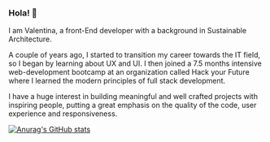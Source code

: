 ### Hola! 👋

<!--
**valmdz/valmdz** is a ✨ _special_ ✨ repository because its `README.md` (this file) appears on your GitHub profile.

Here are some ideas to get you started:

- 🔭 I’m currently working on ...
- 🌱 I’m currently learning ...
- 👯 I’m looking to collaborate on ...
- 🤔 I’m looking for help with ...
- 💬 Ask me about ...
- 📫 How to reach me: ...
- 😄 Pronouns: ...
- ⚡ Fun fact: ...
-->

I am Valentina, a front-End developer with a background in Sustainable Architecture. 

A couple of years ago, I started to transition my career towards the IT field, so I began by learning about UX and UI. I then joined a 7.5 months intensive web-development bootcamp at an organization called Hack your Future where I learned the modern principles of full stack development. 

I have a huge interest in building meaningful and well crafted projects with inspiring people, putting a great emphasis on the quality of the code, user experience and responsiveness.

[![Anurag's GitHub stats](https://github-readme-stats.vercel.app/api?username=valmdz&theme=solarized-light&show_icons=true)](https://github.com/valmz/github-readme-stats)
